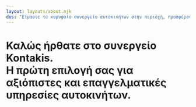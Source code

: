 ```yaml
---
layout: layouts/about.njk
des: "Είμαστε το κορυφαίο συνεργείο αυτοκινήτων στην περιοχή, προσφέροντας υψηλής ποιότητας υπηρεσίες συντήρησης και επισκευής για όλα τα είδη οχημάτων. Η ομάδα μας αποτελείται από έμπειρους και εξειδικευμένους μηχανικούς που είναι αφοσιωμένοι στην παροχή άριστης εξυπηρέτησης πελατών."
---
```

# Καλώς ήρθατε στο συνεργείο Kontakis.<br>Η πρώτη επιλογή σας για αξιόπιστες και επαγγελματικές υπηρεσίες αυτοκινήτων.